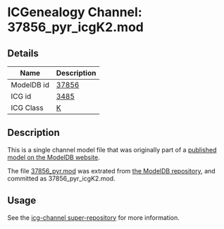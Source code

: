 # ICGenealogy Channel: 37856\_pyr\_icgK2.mod

## Details

Name | Description
---- | -----------
ModelDB id | [37856](http://senselab.med.yale.edu/ModelDB/ShowModel.cshtml?model=37856)
ICG id | [3485](http://icg.neurotheory.ox.ac.uk/channels/1/3485)
ICG Class | [K](http://icg.neurotheory.ox.ac.uk/channels/1)

## Description

This is a single channel model file that was originally part of a [published model on the ModelDB website](http://senselab.med.yale.edu/mModelDB/ShowModel.cshtml?model=37856).

The file [37856\_pyr.mod](37856_pyr_icgK2.mod) was extrated from [the ModelDB repository](http://senselab.med.yale.edu/ModelDB/ShowModel.cshtml?model=37856), and committed as 37856\_pyr\_icgK2.mod.

## Usage

See the [icg-channel super-repository](https://github.com/icgenealogy/icg-channels) for more information.